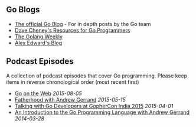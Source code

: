 ## Go Blogs

* [The official Go Blog](https://blog.golang.org) - For in depth posts by the Go team
* [Dave Cheney's Resources for Go Programmers](http://dave.cheney.net/resources-for-new-go-programmers)
* [The Golang Weekly](http://golangweekly.com/)
* [Alex Edward's Blog](http://www.alexedwards.net/blog/category/golang)



## Podcast Episodes

A collection of podcast episodes that cover Go programming. Please keep items in reverse chronological order (most recent first)

* [Go on the Web](http://thewebplatform.libsyn.com/55-go-on-the-web) _2015-08-05_
* [Fatherhood with Andrew Gerrand](http://beatsryetypes.com/episodes/2015/05/18/episode-16-fatherhood-with-andrew-gerrand.html) _2015-05-15_
* [Talking with Go Developers at GopherCon India 2015](https://soundcloud.com/thenewstackanalysts/show-33-gophercon-india-2015) _2015-04-01_
* [An Introduction to the Go Programming Language with Andrew Gerrand](http://hanselminutes.com/416/an-introduction-to-the-go-programming-language-with-andrew-gerrand) _2014-03-28_
